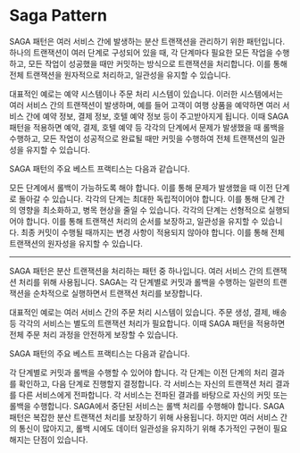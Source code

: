 # Saga Pattern

SAGA 패턴은 여러 서비스 간에 발생하는 분산 트랜잭션을 관리하기 위한 패턴입니다. 하나의 트랜잭션이 여러 단계로 구성되어 있을 때, 각 단계마다 필요한 모든 작업을 수행하고, 모든 작업이 성공했을 때만 커밋하는 방식으로 트랜잭션을 처리합니다. 이를 통해 전체 트랜잭션을 원자적으로 처리하고, 일관성을 유지할 수 있습니다.

대표적인 예로는 예약 시스템이나 주문 처리 시스템이 있습니다. 이러한 시스템에서는 여러 서비스 간의 트랜잭션이 발생하며, 예를 들어 고객이 여행 상품을 예약하면 여러 서비스 간에 예약 정보, 결제 정보, 호텔 예약 정보 등이 주고받아지게 됩니다. 이때 SAGA 패턴을 적용하면 예약, 결제, 호텔 예약 등 각각의 단계에서 문제가 발생했을 때 롤백을 수행하고, 모든 작업이 성공적으로 완료될 때만 커밋을 수행하여 전체 트랜잭션의 일관성을 유지할 수 있습니다.

SAGA 패턴의 주요 베스트 프랙티스는 다음과 같습니다.

모든 단계에서 롤백이 가능하도록 해야 합니다. 이를 통해 문제가 발생했을 때 이전 단계로 돌아갈 수 있습니다.
각각의 단계는 최대한 독립적이어야 합니다. 이를 통해 단계 간의 영향을 최소화하고, 병목 현상을 줄일 수 있습니다.
각각의 단계는 선형적으로 실행되어야 합니다. 이를 통해 트랜잭션 처리의 순서를 보장하고, 일관성을 유지할 수 있습니다.
최종 커밋이 수행될 때까지는 변경 사항이 적용되지 않아야 합니다. 이를 통해 전체 트랜잭션의 원자성을 유지할 수 있습니다.

--------------------------
SAGA 패턴은 분산 트랜잭션을 처리하는 패턴 중 하나입니다. 여러 서비스 간의 트랜잭션 처리를 위해 사용됩니다. SAGA는 각 단계별로 커밋과 롤백을 수행하는 일련의 트랜잭션을 순차적으로 실행하면서 트랜잭션 처리를 보장합니다.

대표적인 예로는 여러 서비스 간의 주문 처리 시스템이 있습니다. 주문 생성, 결제, 배송 등 각각의 서비스는 별도의 트랜잭션 처리가 필요합니다. 이때 SAGA 패턴을 적용하면 전체 주문 처리 과정을 안전하게 보장할 수 있습니다.

SAGA 패턴의 주요 베스트 프랙티스는 다음과 같습니다.

각 단계별로 커밋과 롤백을 수행할 수 있어야 합니다.
각 단계는 이전 단계의 처리 결과를 확인하고, 다음 단계로 진행할지 결정합니다.
각 서비스는 자신의 트랜잭션 처리 결과를 다른 서비스에게 전파합니다.
각 서비스는 전파된 결과를 바탕으로 자신의 커밋 또는 롤백을 수행합니다.
SAGA에서 중단된 서비스는 롤백 처리를 수행해야 합니다.
SAGA 패턴은 복잡한 분산 트랜잭션 처리를 보장하기 위해 사용됩니다. 하지만 여러 서비스 간의 통신이 많아지고, 롤백 시에도 데이터 일관성을 유지하기 위해 추가적인 구현이 필요해지는 단점이 있습니다.


